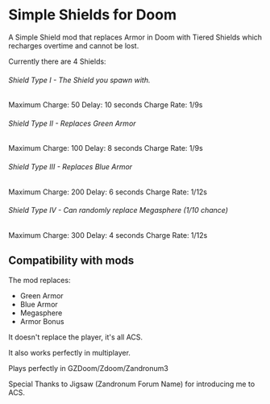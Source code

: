 # Simple Shields for Doom
A Simple Shield mod that replaces Armor in Doom with Tiered Shields which recharges overtime and cannot be lost.

Currently there are 4 Shields:

###### Shield Type I - The Shield you spawn with.
Maximum Charge: 50
Delay: 10 seconds
Charge Rate: 1/9s

###### Shield Type II - Replaces Green Armor
Maximum Charge: 100
Delay: 8 seconds
Charge Rate: 1/9s

###### Shield Type III - Replaces Blue Armor
Maximum Charge: 200
Delay: 6 seconds
Charge Rate: 1/12s

###### Shield Type IV - Can randomly replace Megasphere (1/10 chance)
Maximum Charge: 300
Delay: 4 seconds
Charge Rate: 1/12s

## Compatibility with mods

The mod replaces:
- Green Armor
- Blue Armor
- Megasphere
- Armor Bonus

It doesn't replace the player, it's all ACS.

It also works perfectly in multiplayer.

Plays perfectly in GZDoom/Zdoom/Zandronum3

Special Thanks to Jigsaw (Zandronum Forum Name) for introducing me to ACS.
